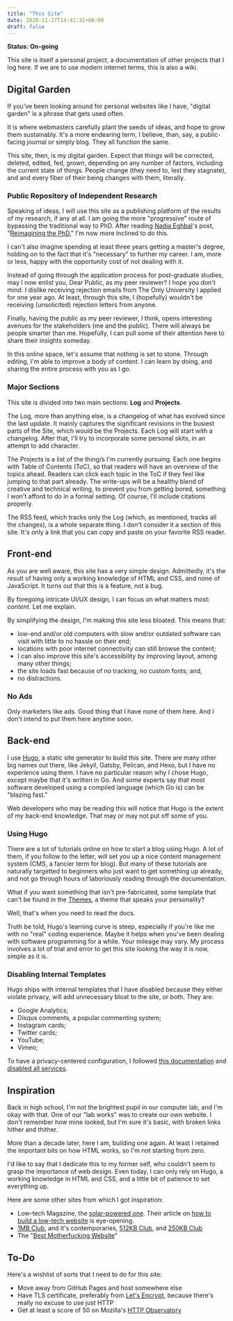 ```yaml
---
title: "This Site"
date: 2020-11-27T14:42:32+08:00
draft: false
---
```

**Status: On-going**

This site is itself a personal project, a documentation of other projects that I log here. 
If we are to use modern internet terms, this is also a wiki.

## Digital Garden

If you've been looking around for personal websites like I have, "digital garden" is a phrase that gets used often.

It is where webmasters carefully plant the seeds of ideas, and hope to grow them sustainably.
It's a more endearing term, I believe, than, say, a public-facing journal or simply blog.
They all function the same.

This site, then, is my digital garden.
Expect that things will be corrected, deleted, edited, fed, *grown*, depending on any number of factors, including the current state of things.
People change (they need to, lest they stagnate), and and every fiber of their being changes with them, literally.

### Public Repository of Independent Research

Speaking of ideas, I will use this site as a publishing platform of the results of my research, if any at all. 
I am going the more "progressive" route of bypassing the traditional way to PhD.
After reading [Nadia Eghbal](https://nadiaeghbal.com)'s post, "[Reimagining the PhD](https://nadiaeghbal.com/phd)," I'm now more inclined to do this.

I can't also imagine spending at least three years getting a master's degree, holding on to the fact that it's "necessary" to further my career.
I am, more or less, happy with the opportunity cost of not dealing with it.

Instead of going through the application process for post-graduate studies, may I now enlist you, Dear Public, as my peer reviewer?
I hope you don't mind.
I dislike receiving rejection emails from The Only University I applied for one year ago.
At least, through this site, I (hopefully) wouldn't be receiving (unsolicited) rejection letters from anyone.

Finally, having the public as my peer reviewer, I think, opens interesting avenues for the stakeholders (me and the public).
There will always be people smarter than me.
Hopefully, I can pull some of their attention here to share their insights someday.

In this online space, let's assume that nothing is set to stone.
Through editing, I'm able to improve a body of content.
I can learn by doing, and sharing the entire process with you as I go.

### Major Sections

This site is divided into two main sections: **Log** and **Projects**.

The Log, more than anything else, is a changelog of what has evolved since the last update.
It mainly captures the significant revisions in the busiest parts of the Site, which would be the Projects. 
Each Log will start with a changelog.
After that, I'll try to incorporate some personal skits, in an attempt to add character.

The Projects is a list of the thing/s I'm currently pursuing.
Each one begins with Table of Contents (ToC), so that readers will have an overview of the topics ahead. 
Readers can click each topic in the ToC if they feel like jumping to that part already.
The write-ups will be a healthy blend of creative and technical writing, to prevent you from getting bored, something I won't afford to do in a formal setting.
Of course, I'll include citations properly.

The RSS feed, which tracks only the Log (which, as mentioned, tracks all the changes), is a whole separate thing.
I don't consider it a section of this site.
It's only a link that you can copy and paste on your favorite RSS reader.

## Front-end

As you are well aware, this site has a very simple design.
Admittedly, it's the result of having only a working knowledge of HTML and CSS, and none of JavaScript.
It turns out that this is a feature, not a bug.

By foregoing intricate UI/UX design, I can focus on what matters most: *content*. 
Let me explain.

By simplifying the design, I'm making this site less bloated.
This means that:
- low-end and/or old computers with slow and/or outdated software can visit with little to no hassle on their end;
- locations with poor internet connectivity can still browse the content;
- I can also improve this site's accessibility by improving layout, among many other things;
- the site loads fast because of no tracking, no custom fonts; and,
- no distractions.

### No Ads
Only marketers like ads. 
Good thing that I have none of them here.
And I don't intend to put them here anytime soon.

## Back-end

I use [Hugo](https://gohugo.io), a static site generator to build this site.
There are many other big names out there, like Jekyll, Gatsby, Pelican, and Hexo, but I have no experience using them.
I have no particular reason why I chose Hugo, except maybe that it's written in Go.
And some experts say that most software developed using a compiled language (which Go is) can be "blazing fast."

Web developers who may be reading this will notice that Hugo is the extent of my back-end knowledge. 
That may or may not put off some of you.

### Using Hugo

There are a lot of tutorials online on how to start a blog using Hugo.
A lot of them, if you follow to the letter, will set you up a nice content management system (CMS, a fancier term for blog).
But many of these tutorials are naturally targetted to beginners who just want to get something up already, and not go through hours of laboriously reading through the documentation.

What if you want something that isn't pre-fabricated, some template that can't be found in the [Themes](https://themes.gohugo.io), a theme that speaks your personality?

Well, that's when you need to read the docs.

Truth be told, Hugo's learning curve is steep, especially if you're like me with no "real" coding experience.
Maybe it helps when you've been dealing with software programming for a while.
Your mileage may vary.
My process involves a lot of trial and error to get this site looking the way it is now, simple as it is.

### Disabling Internal Templates

Hugo ships with internal templates that I have disabled because they either violate privacy, will add unnecessary bloat to the site, or both. They are:
- Google Analytics;
- Disqus comments, a popular commenting system;
- Instagram cards;
- Twitter cards;
- YouTube;
- Vimeo;

To have a privacy-centered configuration, I followed [this documentation](https://gohugo.io/about/hugo-and-gdpr/) and [disabled all services](https://gohugo.io/about/hugo-and-gdpr/#disable-all-services).

## Inspiration

Back in high school, I'm not the brightest pupil in our computer lab, and I'm okay with that.
One of our "lab works" was to create our own website.
I don't remember how mine looked, but I'm sure it's basic, with broken links hither and thither.

More than a decade later, here I am, building one again.
At least I retained the important bits on how HTML works, so I'm not starting from zero.

I'd like to say that I dedicate this to my former self, who couldn't seem to grasp the importance of web design.
Even today, I can only rely on Hugo, a working knowledge in HTML and CSS, and a little bit of patience to set everything up.

Here are some other sites from which I got inspiration:
- Low-tech Magazine, the [solar-powered one](https://solar.lowtechmagazine.com). Their article on [how to build a low-tech website](https://solar.lowtechmagazine.com/2018/09/how-to-build-a-lowtech-website.html) is eye-opening.
- [1MB Club](https://1mb.club), and it's contemporaries, [512KB Club](https://512kb.club), and [250KB Club](https://250kb.club)
- The "[Best Motherfucking Website](https://bestmotherfucking.website)"

## To-Do

Here's a wishlist of sorts that I need to do for this site:
- Move away from GitHub Pages and host somewhere else  
- Have TLS certificate, preferably from [Let's Encrypt](https://letsencrypt.org), because there's really no excuse to use just HTTP
- Get at least a score of 50 on Mozilla's [HTTP Observatory](https://observatory.mozilla.org/)
